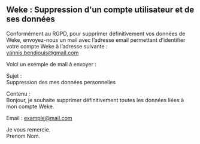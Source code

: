 ## Weke : Suppression d'un compte utilisateur et de ses données

Conformément au RGPD, pour supprimer définitivement vos données de Weke, envoyez-nous un mail  avec l’adresse email permettant d’identifier votre compte Weke à l’adresse suivante :  
yannis.bendiouis@gmail.com  


Voici un exemple de mail à envoyer :   

Sujet :  
Suppression des mes données personnelles  

Contenu :  
Bonjour, je souhaite supprimer définitivement toutes les données liées à mon compte Weke.  

Email : example@mail.com  

Je vous remercie.  
Prenom Nom.
